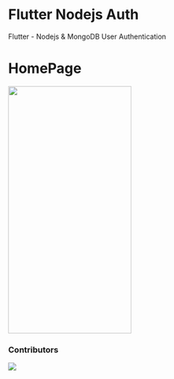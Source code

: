 # Flutter Nodejs Auth
Flutter - Nodejs &amp; MongoDB User Authentication

# HomePage

<img src="https://i.resmim.net/i/Screenshot_1620073633.png" height="500" width="250"/>


### Contributors
<a href="https://github.com/Vitaee/Flutter-Nodejs-Auth/graphs/contributors">
  <img src="https://contrib.rocks/image?repo=Vitaee/Flutter-Nodejs-Auth" />
</a>
